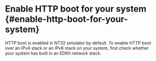 # Enable HTTP boot for your system {#enable-http-boot-for-your-system}

HTTP boot is enabled in NT32 simulator by default. To enable HTTP boot over an IPv4 stack or an IPv6 stack on your system, first check whether your system has built in an EDKII network stack.